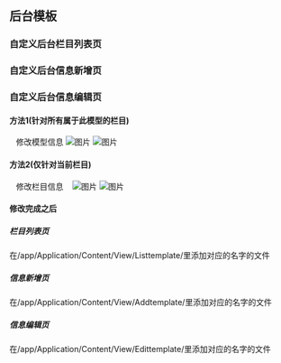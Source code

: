 ## 后台模板

### 自定义后台栏目列表页
 
### 自定义后台信息新增页
 
### 自定义后台信息编辑页


#### 方法1(针对所有属于此模型的栏目)
    修改模型信息
    ![图片](https://dn-coding-net-production-pp.qbox.me/93994c58-b2f5-4e14-9dea-a2914e11a7d6.png) 
    ![图片](https://dn-coding-net-production-pp.qbox.me/a84603ca-d224-4d73-a2fb-33837a5cb129.png) 
    
#### 方法2(仅针对当前栏目)
    修改栏目信息
    ![图片](https://dn-coding-net-production-pp.qbox.me/e52601d6-25bf-4683-a60d-3cd431ea16a9.png)
    ![图片](https://dn-coding-net-production-pp.qbox.me/13b27be3-c0e6-46d4-b1b4-741c82d912e5.png) 
    
    
#### 修改完成之后
##### 栏目列表页
在/app/Application/Content/View/Listtemplate/里添加对应的名字的文件
##### 信息新增页
在/app/Application/Content/View/Addtemplate/里添加对应的名字的文件
##### 信息编辑页
在/app/Application/Content/View/Edittemplate/里添加对应的名字的文件
